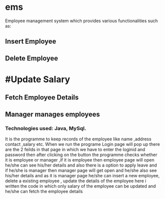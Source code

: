 # ems
Employee management system which provides various functionalities such as:

## Insert Employee
## Delete Employee
# #Update Salary
## Fetch Employee Details
## Manager manages employees
### Technologies used: Java, MySql.

It is the programme to keep records of the employee like name ,address contact ,salary etc. When we run the programe Login page will pop up there are the 2 feilds in that page in which we have to enter the loginid and password then after clicking on the button the programme checks whether it is employee or manager ,if it is employee then employee page will open he/she can see his/her details and also there is a option to apply leave and if he/she is manager then manager page will get open and he/she also see his/her details and as it is manager page he/she can insert a new employee, delete a existing employee , update the details of the employee here i written the code in which only salary of the employee can be updated and he/she can fetch the employee details 
